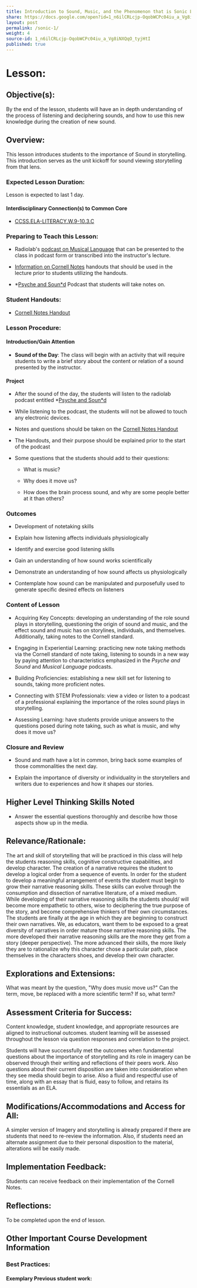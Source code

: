 ```yaml
---
title: Introduction to Sound, Music, and the Phenomenon that is Sonic Language - V2
share: https://docs.google.com/open?id=1_n6ilCRLcjp-OqobWCPc04iu_a_Vg8iNXQqO_tyjHtI
layout: post
permalink: /sonic-1/
weight: 4
source-id: 1_n6ilCRLcjp-OqobWCPc04iu_a_Vg8iNXQqO_tyjHtI
published: true
---
```

# Lesson:

## Objective(s):

By the end of the lesson, students will have an in depth understanding of the process of listening and deciphering sounds, and how to use this new knowledge during the creation of new sound.

## Overview:

This lesson introduces students to the importance of Sound in storytelling. This introduction serves as the unit kickoff for sound viewing storytelling from that lens.

### Expected Lesson Duration: 

Lesson is expected to last 1 day.

#### Interdisciplinary Connection(s) to Common Core

-  <a href = "http://www.corestandards.org/ELA-Literacy/W/9-10/3/c/" target="_blank">CCSS.ELA-LITERACY.W.9-10.3.C</a>

### Preparing to Teach this Lesson:

* Radiolab's [podcast on Musical Language](http://www.radiolab.org/story/91512-musical-language/) that can be presented to the class in podcast form or transcribed into the instructor's lecture.

* [Information on Cornell Notes](https://drive.google.com/open?id=0B-fnzlPK8lcvT1BuSXBaVzlZQTg) handouts that should be used in the lecture prior to students utilizing the handouts.

* *[Psyche and Soun*d](https://drive.google.com/open?id=0B-fnzlPK8lcvSmN0OVV3ZW84a28) Podcast that students will take notes on.

### Student Handouts:

* [Cornell Notes Handout ](https://drive.google.com/open?id=1Kyf1MC4igp7Lp1TiMAbRyUKmHjOvdiLVtugP91m6Gf0)

### Lesson Procedure:

####  Introduction/Gain Attention

-  **Sound of the Day**: The class will begin with an activity that will require students to write a brief story about the content or relation of a sound presented by the instructor.

####  Project

-   After the sound of the day, the students will listen to the radiolab podcast entitled *[Psyche and Soun*d](https://drive.google.com/open?id=0B-fnzlPK8lcvSmN0OVV3ZW84a28) 

    

-   While listening to the podcast, the students will not be allowed to touch any electronic devices.

-    Notes and questions should be taken on the [Cornell Notes Handout ](https://drive.google.com/open?id=1Kyf1MC4igp7Lp1TiMAbRyUKmHjOvdiLVtugP91m6Gf0)

    

-   The Handouts, and their purpose should be explained prior to the start of the podcast    

-   Some questions that the students should add to their questions:

    

	-   What is music?

    

	-   Why does it move us?

    

	-   How does the brain process sound, and why are some people better at it than others?

	

### Outcomes

* Development of notetaking skills

    

* Explain how listening affects individuals physiologically

    

* Identify and exercise good listening skills

    

* Gain an understanding of how sound works scientifically

    

* Demonstrate an understanding of how sound affects us physiologically

    

* Contemplate how sound can be manipulated and purposefully used to generate specific desired effects on listeners

### Content of Lesson

* Acquiring Key Concepts: developing an understanding of the role sound plays in storytelling, questioning the origin of sound and music, and the effect sound and music has on storylines, individuals, and themselves. Additionally, taking notes to the Cornell standard.

* Engaging in Experiential Learning: practicing new note taking methods via the Cornell standard of note taking, listening to sounds in a new way by paying attention to characteristics emphasized in the *Psyche and Sound* and *Musical Language* podcasts.

* Building Proficiencies: establishing a new skill set for listening to sounds, taking more proficient notes. 

* Connecting with STEM Professionals: view a video or listen to a podcast of a professional explaining the importance  of the roles sound plays in storytelling.

* Assessing Learning: have students provide unique answers to the questions posed during note taking, such as what is music, and why does it move us?

### Closure and Review 

* Sound and math have a lot in common, bring back some examples of those commonalities the next day.

    

* Explain the importance of diversity or individuality in the storytellers and writers due to experiences and how it shapes our stories. 

## Higher Level Thinking Skills Noted

* Answer the essential questions thoroughly and describe how those aspects show up in the media.  

    

## Relevance/Rationale:

The art and skill of storytelling that will be practiced in this class will help the students reasoning skills, cognitive constructive capabilities, and develop character. The creation of a narrative requires the student to develop a logical order from a sequence of events. In order for the student to develop a meaningful arrangement of events the student must begin to grow their narrative reasoning skills. These skills can evolve through the consumption and dissection of narrative literature, of a mixed medium. While developing of their narrative reasoning skills the students should/ will become more empathetic to others, wise to deciphering the true purpose of the story, and become comprehensive thinkers of their own circumstances. The students are finally at the age in which they are beginning to construct their own narratives. We, as educators, want them to be exposed to a great diversity of narratives in order mature those narrative reasoning skills. The more developed their narrative reasoning skills are the more they get from a story (deeper perspective). The more advanced their skills, the more likely they are to rationalize why this character chose a particular path, place themselves in the characters shoes, and develop their own character.

## Explorations and Extensions:

What was meant by the question, "Why does music move us?" Can the term, move, be replaced with a more scientific term? If so, what term?

## Assessment Criteria for Success:

Content knowledge, student knowledge, and appropriate resources are aligned to instructional outcomes. student learning will be assessed throughout the lesson via question responses and correlation to the project.

Students will have successfully met the outcomes when fundamental questions about the importance of storytelling and its role in imagery can be observed through their writing and reflections of their peers work. Also questions about their current disposition are taken into consideration when they see media should begin to arise. Also a fluid and respectful use of time, along with an essay that is fluid, easy to follow, and retains its essentials as an ELA.

  

## Modifications/Accommodations and Access for All:

A simpler version of Imagery and storytelling is already prepared if there are students that need to re-review the information. Also, if students need an alternate assignment due to their personal disposition to the material, alterations will be easily made.

## Implementation Feedback: 

Students can receive feedback on their implementation of the Cornell Notes.

## Reflections:

To be completed upon the end of lesson.

## Other Important Course Development Information

### Best Practices:

#### Exemplary Previous student work: 

